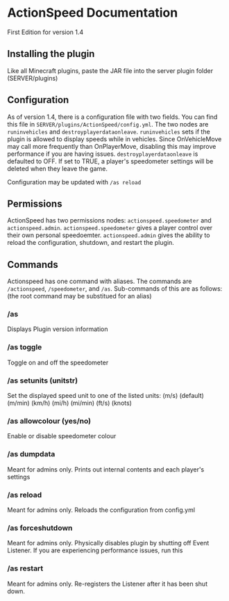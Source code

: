 # ActionSpeed Documentation
First Edition for version 1.4

## Installing the plugin

Like all Minecraft plugins, paste the JAR file into the server plugin folder (SERVER/plugins)

## Configuration

As of version 1.4, there is a configuration file with two fields. You can find this file in `SERVER/plugins/ActionSpeed/config.yml`. The two nodes are `runinvehicles` and `destroyplayerdataonleave`. `runinvehicles` sets if the plugin is allowed to display speeds while in vehicles. Since OnVehicleMove may call more frequently than OnPlayerMove, disabling this may improve performance if you are having issues. `destroyplayerdataonleave` is defaulted to OFF. If set to TRUE, a player's speedometer settings will be deleted when they leave the game.

Configuration may be updated with `/as reload`

## Permissions

ActionSpeed has two permissions nodes: `actionspeed.speedometer` and `actionspeed.admin`. `actionspeed.speedometer` gives a player control over their own personal speedoemter. `actionspeed.admin` gives the ability to reload the configuration, shutdown, and restart the plugin.

## Commands

Actionspeed has one command with aliases. The commands are `/actionspeed`, `/speedometer`, and `/as`. Sub-commands of this are as follows: (the root command may be substitued for an alias)

### /as 
Displays Plugin version information

### /as toggle
Toggle on and off the speedometer

### /as setunits (unitstr)
Set the displayed speed unit to one of the listed units:
(m/s) (default)
(m/min)
(km/h)
(mi/h)
(mi/min)
(ft/s)
(knots)

### /as allowcolour (yes/no)
Enable or disable speedometer colour

### /as dumpdata
Meant for admins only. Prints out internal contents and each player's settings

### /as reload
Meant for admins only. Reloads the configuration from config.yml

### /as forceshutdown
Meant for admins only. Physically disables plugin by shutting off Event Listener. If you are experiencing performance issues, run this

### /as restart
Meant for admins only. Re-registers the Listener after it has been shut down.
